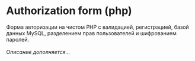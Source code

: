 # Authorization form (php)
Форма авторизации на чистом PHP c валидацией, регистрацией, базой данных MySQL, разделением прав пользователей и шифрованием паролей.
<br><br>
*Описание дополняется...*
